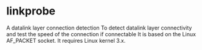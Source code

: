 # linkprobe
A datalink layer connection detection
To detect datalink layer connectivity and test the speed of the connection if connectable
It is based on the Linux AF_PACKET socket. It requires Linux kernel 3.x.
